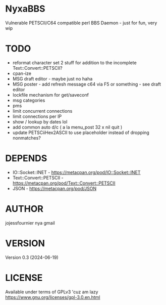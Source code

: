 # NyxaBBS
Vulnerable PETSCII/C64 compatible perl BBS Daemon - just for fun, very wip

# TODO
* reformat character set 2 stuff for addition to the incomplete Text::Convert::PETSCII?
* cpan-ize
* MSG draft editor - maybe just no haha 
* MSG poster - add refresh message c64 via F5 or something - see draft editor
* lockfile mechanism for get/saveconf
* msg categories
* pms
* limit concurrent connections
* limit connections per IP 
* show / lookup by dates lol
* add common auto d/c ( a la menu_post 32 x nil quit ) 
* update PETSCiiHex2ASCII to use placeholder instead of dropping nonmatches?

# DEPENDS
* IO::Socket::INET - https://metacpan.org/pod/IO::Socket::INET
* Text::Convert::PETSCII - https://metacpan.org/pod/Text::Convert::PETSCII 
* JSON - https://metacpan.org/pod/JSON

# AUTHOR
jojessfournier nya gmail

# VERSION
Version 0.3 (2024-06-19)

# LICENSE
Available under terms of GPLv3 'cuz am lazy https://www.gnu.org/licenses/gpl-3.0.en.html
